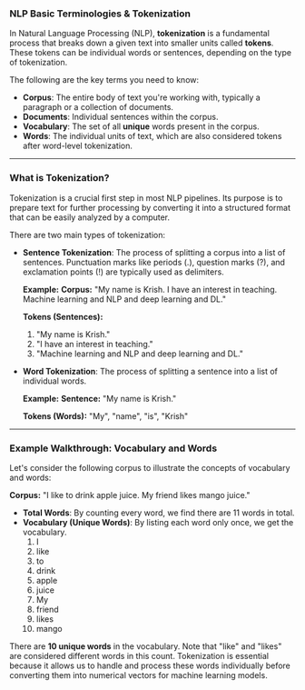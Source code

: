 ### NLP Basic Terminologies & Tokenization

In Natural Language Processing (NLP), **tokenization** is a fundamental process that breaks down a given text into smaller units called **tokens**. These tokens can be individual words or sentences, depending on the type of tokenization.

The following are the key terms you need to know:

* **Corpus**: The entire body of text you're working with, typically a paragraph or a collection of documents.
* **Documents**: Individual sentences within the corpus.
* **Vocabulary**: The set of all **unique** words present in the corpus.
* **Words**: The individual units of text, which are also considered tokens after word-level tokenization.

***

### What is Tokenization?

Tokenization is a crucial first step in most NLP pipelines. Its purpose is to prepare text for further processing by converting it into a structured format that can be easily analyzed by a computer.

There are two main types of tokenization:

* **Sentence Tokenization**: The process of splitting a corpus into a list of sentences. Punctuation marks like periods (.), question marks (?), and exclamation points (!) are typically used as delimiters.

    **Example:**
    **Corpus:** "My name is Krish. I have an interest in teaching. Machine learning and NLP and deep learning and DL."

    **Tokens (Sentences):**
    1.  "My name is Krish."
    2.  "I have an interest in teaching."
    3.  "Machine learning and NLP and deep learning and DL."

* **Word Tokenization**: The process of splitting a sentence into a list of individual words.

    **Example:**
    **Sentence:** "My name is Krish."

    **Tokens (Words):** "My", "name", "is", "Krish"

***

### Example Walkthrough: Vocabulary and Words

Let's consider the following corpus to illustrate the concepts of vocabulary and words:

**Corpus:** "I like to drink apple juice. My friend likes mango juice."

* **Total Words**: By counting every word, we find there are 11 words in total.
* **Vocabulary (Unique Words)**: By listing each word only once, we get the vocabulary.
    1.  I
    2.  like
    3.  to
    4.  drink
    5.  apple
    6.  juice
    7.  My
    8.  friend
    9.  likes
    10. mango

There are **10 unique words** in the vocabulary. Note that "like" and "likes" are considered different words in this count. Tokenization is essential because it allows us to handle and process these words individually before converting them into numerical vectors for machine learning models. 